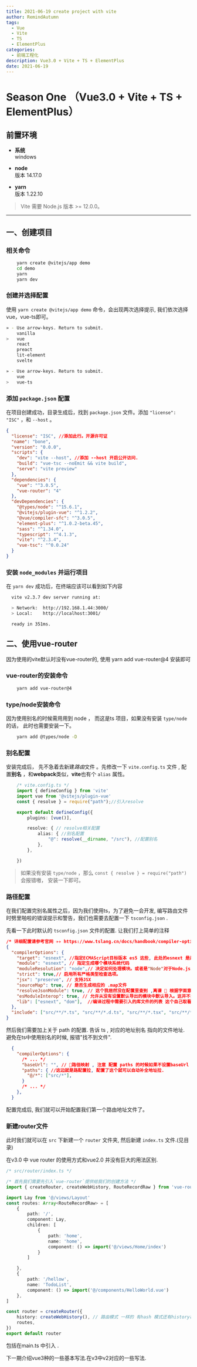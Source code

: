 ```yaml
---
title: 2021-06-19 create project with vite
author: RemindAutumn
tags: 
  - Vue
  - Vite
  - TS
  - ElementPlus
categories: 
  - 前端工程化
description: Vue3.0 + Vite + TS + ElementPlus
date: 2021-06-19
---
```

# Season One （Vue3.0 + Vite + TS + ElementPlus）

## 前置环境

* **系统**  
windows

* **node**  
版本 14.17.0

* **yarn**  
版本 1.22.10

> Vite 需要 Node.js 版本 >= 12.0.0。

---

## 一、创建项目

### 相关命令

```sh
    yarn create @vitejs/app demo
    cd demo
    yarn
    yarn dev
```

### 创建并选择配置

使用 `yarn create @vitejs/app demo` 命令，会出现两次选择提示, 我们依次选择vue，vue-ts即可。

```sh
» - Use arrow-keys. Return to submit.
    vanilla
>   vue
    react
    preact
    lit-element
    svelte
```

```sh
» - Use arrow-keys. Return to submit.
    vue
>   vue-ts
```

### 添加 `package.json` 配置

在项目创建成功，目录生成后，找到 `package.json` 文件。添加 `"license": "ISC"` ，和 `--host` 。

```json
{
  "license": "ISC", //添加此行。开源许可证
  "name": "bone",
  "version": "0.0.0",
  "scripts": {
    "dev": "vite --host", //添加 --host 开启公开访问.
    "build": "vue-tsc --noEmit && vite build",
    "serve": "vite preview"
  },
  "dependencies": {
    "vue": "^3.0.5",
    "vue-router": "4"
  },
  "devDependencies": {
    "@types/node": "^15.6.1",
    "@vitejs/plugin-vue": "^1.2.2",
    "@vue/compiler-sfc": "^3.0.5",
    "element-plus": "^1.0.2-beta.45",
    "sass": "^1.34.0",
    "typescript": "^4.1.3",
    "vite": "^2.3.4",
    "vue-tsc": "^0.0.24"
  }
}
```

### 安装 `node_modules` 并运行项目

在 `yarn dev` 成功后，在终端应该可以看到如下内容

```sh
  vite v2.3.7 dev server running at:

  > Network:  http://192.168.1.44:3000/
  > Local:    http://localhost:3001/

  ready in 351ms.
```

## 二、使用vue-router

因为使用的vite默认时没有vue-router的, 使用 yarn add vue-router@4 安装即可

### vue-router的安装命令

```sh
    yarn add vue-router@4
```

### type/node安装命令

因为使用别名的时候需用用到 node ， 而这是ts 项目，如果没有安装 `type/node` 的话， 此时也需要安装一下。

```sh
    yarn add @types/node -D
```

### 别名配置

安装完成后， 先不急着去新建*路由*文件 。先修改一下 `vite.config.ts` 文件 , 配置**别名** ，和**webpack**类似，**vite**也有个 `alias` 属性。

```ts
    /* vite.config.ts */
    import { defineConfig } from 'vite'
    import vue from '@vitejs/plugin-vue'
    const { resolve } = require("path");//引入resolve

    export default defineConfig({
        plugins: [vue()],

        resolve: { // resolve相关配置
            alias: { //别名配置
                "@": resolve(__dirname, "/src"), //配置别名 
            },
        },

    })
```

> 如果没有安装 `type/node` ，那么 `const { resolve } = require("path")` 会报错嗷， 安装一下即可。

### 路径配置

在我们配置完别名属性之后，因为我们使用ts，为了避免一会开发, 编写路由文件时劈里啪啦的错误提示和警告，我们也需要去配置一下 `tsconfig.json` .

先看一下此时默认的 `tsconfig.json` 文件的配置. 让我们打上简单的注释

```json
/* 详细配置请参考官网 ✈✈ https://www.tslang.cn/docs/handbook/compiler-options.html */
{
  "compilerOptions": {
    "target": "esnext", //指定ECMAScript目标版本 es5 这些, 此处的esnext 是最新版本的意思下同
    "module": "esnext", // 指定生成哪个模块系统代码
    "moduleResolution": "node",// 决定如何处理模块。或者是"Node"对于Node.js/io.js，或者是"Classic"（默认）。 
    "strict": true,// 启用所有严格类型检查选项。
    "jsx": "preserve", // 支持JSX
    "sourceMap": true, // 是否生成相应的 .map文件
    "resolveJsonModule": true, // 这个我居然没在配置里查到 ,离谱 💢 根据字面意思 可能是是否导出json 模块?
    "esModuleInterop": true, // 允许从没有设置默认导出的模块中默认导入。这并不影响代码的输出，仅为了类型检查。
    "lib": ["esnext", "dom"],  //编译过程中需要引入的库文件的列表 这个自己取看文档,上面有小飞机.
  },
  "include": ["src/**/*.ts", "src/**/*.d.ts", "src/**/*.tsx", "src/**/*.vue"]
}

```

然后我们需要加上关于 path 的配置. 告诉 ts , 对应的地址别名 指向的文件地址. 避免在ts中使用别名的时候, 报错"找不到文件".

```json
  {
    "compilerOptions": {
      /* ... */
      "baseUrl": "", // 🦴路径映射 , 注意 配置 paths 的时候如果不设置baseUrl 会报错嗷.
      "paths": { //这边就是路配置拉, 配置了这个就可以自动补全地址拉.
        "@/*": ["src/*"],
      }
      /* ... */
    },
  }
```

配置完成后, 我们就可以开始配置我们第一个路由地址文件了。

### 新建router文件

此时我们就可以在 `src` 下新建一个 `router` 文件夹, 然后新建 `index.ts` 文件.(见目录)

在v3.0 中  vue router 的使用方式和vue2.0 并没有巨大的用法区别.

```ts
/* src/router/index.ts */

/* 首先我们需要先引入`vue-router`提供给我们的创建方法 */
import { createRouter, createWebHistory, RouteRecordRaw } from 'vue-router'

import Lay from '@/views/Layout'
const routes: Array<RouteRecordRaw> = [
    {
        path: '/',
        component: Lay,
        children: [
            {
                path: 'home',
                name: 'home',
                component: () => import('@/views/Home/index')
            }
        ]

    },
    {
        path: '/hellow',
        name: 'TodoList',
        component: () => import('@/components/HelloWorld.vue')
    },
]

const router = createRouter({
    history: createWebHistory(), // 路由模式 一样的 有hash 模式还有history模式,此处使用的时 history 模式
    routes,            
})
export default router
```

包括在main.ts 中引入 .  

下一期介绍vue3种的一些基本写法.在v3中v2对应的一些写法.
